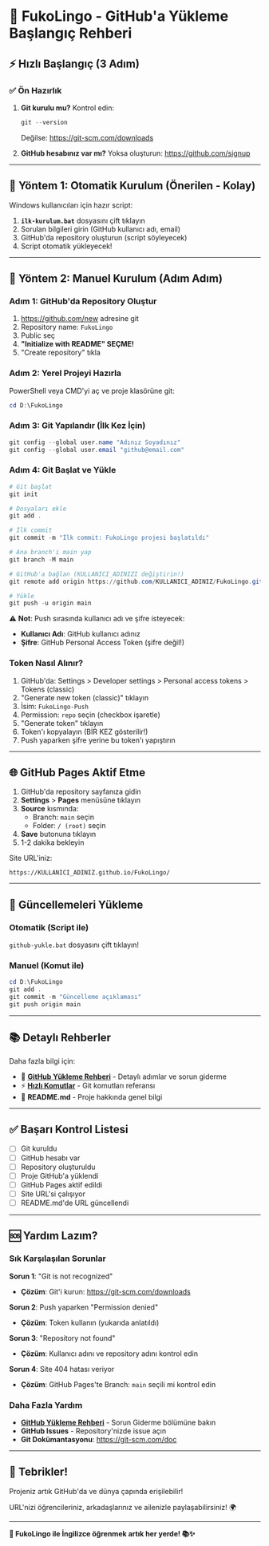 # 🚀 FukoLingo - GitHub'a Yükleme Başlangıç Rehberi

## ⚡ Hızlı Başlangıç (3 Adım)

### ✅ Ön Hazırlık

1. **Git kurulu mu?** Kontrol edin:
   ```powershell
   git --version
   ```
   Değilse: https://git-scm.com/downloads

2. **GitHub hesabınız var mı?** Yoksa oluşturun: https://github.com/signup

---

## 🎯 Yöntem 1: Otomatik Kurulum (Önerilen - Kolay)

Windows kullanıcıları için hazır script:

1. **`ilk-kurulum.bat`** dosyasını çift tıklayın
2. Sorulan bilgileri girin (GitHub kullanıcı adı, email)
3. GitHub'da repository oluşturun (script söyleyecek)
4. Script otomatik yükleyecek!

---

## 🎯 Yöntem 2: Manuel Kurulum (Adım Adım)

### Adım 1: GitHub'da Repository Oluştur

1. https://github.com/new adresine git
2. Repository name: `FukoLingo`
3. Public seç
4. **"Initialize with README" SEÇME!**
5. "Create repository" tıkla

### Adım 2: Yerel Projeyi Hazırla

PowerShell veya CMD'yi aç ve proje klasörüne git:

```powershell
cd D:\FukoLingo
```

### Adım 3: Git Yapılandır (İlk Kez İçin)

```powershell
git config --global user.name "Adınız Soyadınız"
git config --global user.email "github@email.com"
```

### Adım 4: Git Başlat ve Yükle

```powershell
# Git başlat
git init

# Dosyaları ekle
git add .

# İlk commit
git commit -m "İlk commit: FukoLingo projesi başlatıldı"

# Ana branch'i main yap
git branch -M main

# GitHub'a bağlan (KULLANICI_ADINIZI değiştirin!)
git remote add origin https://github.com/KULLANICI_ADINIZ/FukoLingo.git

# Yükle
git push -u origin main
```

⚠️ **Not**: Push sırasında kullanıcı adı ve şifre isteyecek:
- **Kullanıcı Adı**: GitHub kullanıcı adınız
- **Şifre**: GitHub Personal Access Token (şifre değil!)

### Token Nasıl Alınır?

1. GitHub'da: Settings > Developer settings > Personal access tokens > Tokens (classic)
2. "Generate new token (classic)" tıklayın
3. İsim: `FukoLingo-Push`
4. Permission: `repo` seçin (checkbox işaretle)
5. "Generate token" tıklayın
6. Token'ı kopyalayın (BİR KEZ gösterilir!)
7. Push yaparken şifre yerine bu token'ı yapıştırın

---

## 🌐 GitHub Pages Aktif Etme

1. GitHub'da repository sayfanıza gidin
2. **Settings** > **Pages** menüsüne tıklayın
3. **Source** kısmında:
   - Branch: `main` seçin
   - Folder: `/ (root)` seçin
4. **Save** butonuna tıklayın
5. 1-2 dakika bekleyin

Site URL'iniz:
```
https://KULLANICI_ADINIZ.github.io/FukoLingo/
```

---

## 🔄 Güncellemeleri Yükleme

### Otomatik (Script ile)

`github-yukle.bat` dosyasını çift tıklayın!

### Manuel (Komut ile)

```powershell
cd D:\FukoLingo
git add .
git commit -m "Güncelleme açıklaması"
git push origin main
```

---

## 📚 Detaylı Rehberler

Daha fazla bilgi için:

- 📖 **[GitHub Yükleme Rehberi](GITHUB_YUKLEME_REHBERI.md)** - Detaylı adımlar ve sorun giderme
- ⚡ **[Hızlı Komutlar](HIZLI_GITHUB_KOMUTLARI.md)** - Git komutları referansı
- 🔧 **README.md** - Proje hakkında genel bilgi

---

## ✅ Başarı Kontrol Listesi

- [ ] Git kuruldu
- [ ] GitHub hesabı var
- [ ] Repository oluşturuldu
- [ ] Proje GitHub'a yüklendi
- [ ] GitHub Pages aktif edildi
- [ ] Site URL'si çalışıyor
- [ ] README.md'de URL güncellendi

---

## 🆘 Yardım Lazım?

### Sık Karşılaşılan Sorunlar

**Sorun 1**: "Git is not recognized"
- **Çözüm**: Git'i kurun: https://git-scm.com/downloads

**Sorun 2**: Push yaparken "Permission denied"
- **Çözüm**: Token kullanın (yukarıda anlatıldı)

**Sorun 3**: "Repository not found"
- **Çözüm**: Kullanıcı adını ve repository adını kontrol edin

**Sorun 4**: Site 404 hatası veriyor
- **Çözüm**: GitHub Pages'te Branch: `main` seçili mi kontrol edin

### Daha Fazla Yardım

- **[GitHub Yükleme Rehberi](GITHUB_YUKLEME_REHBERI.md)** - Sorun Giderme bölümüne bakın
- **GitHub Issues** - Repository'nizde issue açın
- **Git Dokümantasyonu**: https://git-scm.com/doc

---

## 🎉 Tebrikler!

Projeniz artık GitHub'da ve dünya çapında erişilebilir! 

URL'nizi öğrencileriniz, arkadaşlarınız ve ailenizle paylaşabilirsiniz! 🌍

---

**🦊 FukoLingo ile İngilizce öğrenmek artık her yerde! 📚✨**

